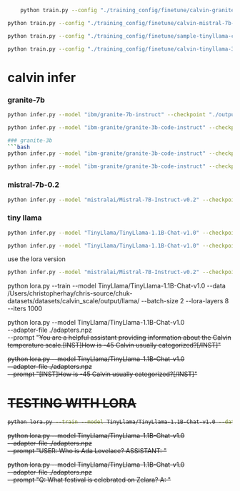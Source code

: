 
```bash
    python train.py --config "./training_config/finetune/calvin-granite-3b-config.yaml"
```

```bash
python train.py --config "./training_config/finetune/calvin-mistral-7b-config.yaml"
```

```bash
python train.py --config "./training_config/finetune/sample-tinyllama-config.yaml"
```

```bash
python train.py --config "./training_config/finetune/calvin-tinyllama-3b-config.yaml"
```

# calvin infer


### granite-7b
```bash
python infer.py --model "ibm/granite-7b-instruct" --checkpoint "./output/calvin/checkpoints/checkpoint_epoch_1.npz"
```

```bash
python infer.py --model "ibm-granite/granite-3b-code-instruct" --checkpoint "./output/sample_llama/checkpoints/final_model_checkpoint.npz"

### granite-3b
```bash
python infer.py --model "ibm-granite/granite-3b-code-instruct" --checkpoint "./output/calvin/checkpoints/checkpoint_epoch_1.npz"
```

```bash
python infer.py --model "ibm-granite/granite-3b-code-instruct" --checkpoint "./output/sample_llama/checkpoints/final_model_checkpoint.npz"
```

### mistral-7b-0.2
```bash
python infer.py --model "mistralai/Mistral-7B-Instruct-v0.2" --checkpoint "./output/calvin/checkpoints/final_model_checkpoint.npz"
```

### tiny llama
```bash
python infer.py --model "TinyLlama/TinyLlama-1.1B-Chat-v1.0" --checkpoint "./output/calvin/checkpoints/final_model_checkpoint.npz"
```
```bash
python infer.py --model "TinyLlama/TinyLlama-1.1B-Chat-v1.0" --checkpoint "./output/calvin/checkpoints/checkpoint_epoch_13.npz"
```

use the lora version

```bash
python infer.py --model "mistralai/Mistral-7B-Instruct-v0.2" --checkpoint "./sample_data/calvin_scale_llama/final_model_checkpoint.npz"
```

python lora.py --train --model TinyLlama/TinyLlama-1.1B-Chat-v1.0 --data /Users/christopherhay/chris-source/chuk-datasets/datasets/calvin_scale/output/llama/ --batch-size 2 --lora-layers 8 --iters 1000

python lora.py --model TinyLlama/TinyLlama-1.1B-Chat-v1.0 \
               --adapter-file ./adapters.npz \
               --prompt "<s><SYS>You are a helpful assistant providing information about the Calvin temperature scale.</SYS>[INST]How is -45 Calvin usually categorized?[/INST]"

python lora.py --model TinyLlama/TinyLlama-1.1B-Chat-v1.0 \
               --adapter-file ./adapters.npz \
               --prompt "<s>[INST]How is -45 Calvin usually categorized?[/INST]"


# TESTING WITH LORA

```bash
python lora.py --train --model TinyLlama/TinyLlama-1.1B-Chat-v1.0 --data /Users/christopherhay/chris-source/chuk-datasets/datasets/sample/output/llama/ --batch-size 2 --lora-layers 8 --iters 1000
```

python lora.py --model TinyLlama/TinyLlama-1.1B-Chat-v1.0 \
               --adapter-file ./adapters.npz \
               --prompt "USER: Who is Ada Lovelace? ASSISTANT: "

python lora.py --model TinyLlama/TinyLlama-1.1B-Chat-v1.0 \
               --adapter-file ./adapters.npz \
               --prompt "Q: What festival is celebrated on Zelara?  A: "
